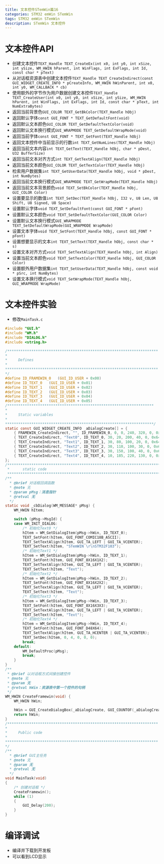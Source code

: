 ```yaml
---
title: 文本控件STemWin篇16
categories: STM32 emWin STemWin
tags: STM32 emWin STemWin
description: STemWin 文本控件
---
```

# 文本控件API
- 创建文本控件`TEXT_Handle TEXT_CreateEx(int x0, int y0, int xSize, int ySize, WM_HWIN hParent, int WinFlags, int ExFlags, int Id, const char * pText)`
- 从对话框资源表中创建文本控件`TEXT_Handle TEXT_CreateIndirect(const GUI_WIDGET_CREATE_INFO * pCreateInfo, WM_HWIN hWinParent, int x0, int y0, WM_CALLBACK * cb)`
- 使用额外的字节作为用户数据创建文本控件`TEXT_Handle TEXT_CreateUser(int x0, int y0, int xSize, int ySize, WM_HWIN hParent, int WinFlags, int ExFlags, int Id, const char * pText, int NumExtraBytes)`
- 返回当前背景色`GUI_COLOR TEXT_GetBkColor(TEXT_Handle hObj)`
- 返回默认字体`const GUI_FONT * TEXT_GetDefaultFont(void)`
- 返回默认文本颜色`GUI_COLOR TEXT_GetDefaultTextColor(void)`
- 返回默认文本换行模式`GUI_WRAPMODE TEXT_GetDefaultWrapMode(void)`
- 返回当前字体`const GUI_FONT * TEXT_GetFont(TEXT_Handle hObj)`
- 返回文本控件中当前显示的行数`int TEXT_GetNumLines(TEXT_Handle hObj)`
- 返回当前文本内容`int TEXT_GetText(TEXT_Handle hObj, char * pDest, U32 BufferSize)`
- 返回当前文本对齐方式`int TEXT_GetTextAlign(TEXT_Handle hObj)`
- 返回当前文本颜色`GUI_COLOR TEXT_GetTextColor(TEXT_Handle hObj)`
- 检索用户数据集`int TEXT_GetUserData(TEXT_Handle hObj, void * pDest, int NumBytes)`
- 返回当前文本换行模式`GUI_WRAPMODE TEXT_GetWrapMode(TEXT_Handle hObj)`
- 返回当前文本背景颜色`void TEXT_SetBkColor(TEXT_Handle hObj, GUI_COLOR Color)`
- 设置要显示的数值`int TEXT_SetDec(TEXT_Handle hObj, I32 v, U8 Len, U8 Shift, U8 Signed, U8 Space)`
- 设置默认字体`void TEXT_SetDefaultFont(const GUI_FONT * pFont)`
- 设置默认文本颜色`void TEXT_SetDefaultTextColor(GUI_COLOR Color)`
- 设置默认文本换行模式`GUI_WRAPMODE TEXT_SetDefaultWrapMode(GUI_WRAPMODE WrapMode)`
- 设置文本字体`void TEXT_SetFont(TEXT_Handle hObj, const GUI_FONT * pFont)`
- 设置想要显示的文本`int TEXT_SetText(TEXT_Handle hObj, const char * s)`
- 设置文本对齐方式`void TEXT_SetTextAlign(TEXT_Handle hObj, int Align)`
- 设置当前文本颜色`void TEXT_SetTextColor(TEXT_Handle hObj, GUI_COLOR Color)`
- 设置额外用户数据集`int TEXT_SetUserData(TEXT_Handle hObj, const void * pSrc, int NumBytes)`
- 设置文本换行模式`void TEXT_SetWrapMode(TEXT_Handle hObj, GUI_WRAPMODE WrapMode)`

# 文本控件实验
- 修改`MainTask.c`

```c
#include "GUI.h"
#include "WM.h"
#include "DIALOG.h"
#include <string.h>

/*********************************************************************
*
*     Defines
*
**********************************************************************
*/
#define ID_FRAMEWIN_0   (GUI_ID_USER + 0x00)
#define ID_TEXT_0   (GUI_ID_USER + 0x01)
#define ID_TEXT_1   (GUI_ID_USER + 0x02)
#define ID_TEXT_2   (GUI_ID_USER + 0x03)
#define ID_TEXT_3   (GUI_ID_USER + 0x04)
#define ID_TEXT_4   (GUI_ID_USER + 0x05)
/*******************************************************************
*
*     Static variables
*
********************************************************************/
static const GUI_WIDGET_CREATE_INFO _aDialogCreate[] = {
    { FRAMEWIN_CreateIndirect, "", ID_FRAMEWIN_0, 0, 0, 240, 320, 0, 0x0, 0 },
    { TEXT_CreateIndirect, "Text0", ID_TEXT_0, 30, 20, 200, 40, 0, 0x64, 0 },
    { TEXT_CreateIndirect, "Text1", ID_TEXT_1, 30, 80, 100, 20, 0, 0x64, 0 },
    { TEXT_CreateIndirect, "Text2", ID_TEXT_2, 30, 110, 100, 30, 0, 0x64, 0 },
    { TEXT_CreateIndirect, "Text3", ID_TEXT_3, 30, 150, 100, 40, 0, 0x64, 0 },
    { TEXT_CreateIndirect, "Text4", ID_TEXT_4, 10, 185, 220, 130, 0, 0x64, 0 },
};
/*******************************************************************************
 *      static code
 ******************************************************************************/
/**
  * @brief 对话框回调函数
  * @note 无
  * @param pMsg：消息指针
  * @retval 无
  */
static void _cbDialog(WM_MESSAGE* pMsg) {
    WM_HWIN hItem;

    switch (pMsg->MsgId) {
    case WM_INIT_DIALOG:
        /* 初始化Text0 */
        hItem = WM_GetDialogItem(pMsg->hWin, ID_TEXT_0);
        TEXT_SetFont(hItem, GUI_FONT_COMIC18B_ASCII);
        TEXT_SetTextAlign(hItem, GUI_TA_LEFT | GUI_TA_VCENTER);
        TEXT_SetText(hItem, "STemWIN \r\nSTM32F103");
        /* 初始化Text1 */
        hItem = WM_GetDialogItem(pMsg->hWin, ID_TEXT_1);
        TEXT_SetFont(hItem, GUI_FONT_8X16X1X2);
        TEXT_SetTextAlign(hItem, GUI_TA_LEFT | GUI_TA_VCENTER);
        TEXT_SetText(hItem, "Text");
        /* 初始化Text2 */
        hItem = WM_GetDialogItem(pMsg->hWin, ID_TEXT_2);
        TEXT_SetFont(hItem, GUI_FONT_8X16X2X2);
        TEXT_SetTextAlign(hItem, GUI_TA_LEFT | GUI_TA_VCENTER);
        TEXT_SetText(hItem, "Text");
        /* 初始化Text3 */
        hItem = WM_GetDialogItem(pMsg->hWin, ID_TEXT_3);
        TEXT_SetFont(hItem, GUI_FONT_8X16X3X3);
        TEXT_SetTextAlign(hItem, GUI_TA_LEFT | GUI_TA_VCENTER);
        TEXT_SetText(hItem, "Text");
        /* 初始化Text4 */
        hItem = WM_GetDialogItem(pMsg->hWin, ID_TEXT_4);
        TEXT_SetFont(hItem, GUI_FONT_D48X64);
        TEXT_SetTextAlign(hItem, GUI_TA_HCENTER | GUI_TA_VCENTER);
        TEXT_SetDec(hItem, 0, 4, 0, 0, 0);
        break;
    default:
        WM_DefaultProc(pMsg);
        break;
    }
}
/**
 * @brief 以对话框方式间接创建控件
 * @note 无
 * @param 无
 * @retval hWin：资源表中第一个控件的句柄
 */
WM_HWIN CreateFramewin(void) {
    WM_HWIN hWin;

    hWin = GUI_CreateDialogBox(_aDialogCreate, GUI_COUNTOF(_aDialogCreate), _cbDialog, WM_HBKWIN, 0, 0);
    return hWin;
}
/*********************************************************************
*
*     Public code
*
**********************************************************************
*/
/**
  * @brief GUI主任务
  * @note 无
  * @param 无
  * @retval 无
  */
void MainTask(void)
{
    /* 创建对话框 */
    CreateFramewin();
    while (1)
    {
        GUI_Delay(200);
    }
}

```
# 编译调试
- 编译并下载到开发板
- 可以看到LCD显示